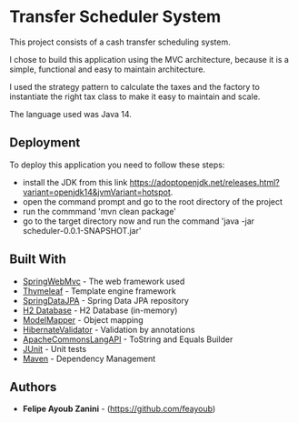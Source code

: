 # Transfer Scheduler System

This project consists of a cash transfer scheduling system.

I chose to build this application using the MVC architecture, because it is a simple, functional and easy to maintain architecture.

I used the strategy pattern to calculate the taxes and the factory to instantiate the right tax class to make it easy to maintain and scale.

The language used was Java 14.

## Deployment

To deploy this application you need to follow these steps:
- install the JDK from this link https://adoptopenjdk.net/releases.html?variant=openjdk14&jvmVariant=hotspot.
- open the command prompt and go to the root directory of the project
- run the commmand 'mvn clean package'
- go to the target directory now and run the command 'java -jar scheduler-0.0.1-SNAPSHOT.jar'

## Built With

* [SpringWebMvc](https://docs.spring.io/spring-boot/docs/current/reference/htmlsingle/) - The web framework used
* [Thymeleaf](https://www.thymeleaf.org/documentation.html) - Template engine framework
* [SpringDataJPA](https://docs.spring.io/spring-boot/docs/current/reference/htmlsingle/) - Spring Data JPA repository
* [H2 Database](https://www.h2database.com/html/main.html) - H2 Database (in-memory)
* [ModelMapper](http://modelmapper.org/) - Object mapping
* [HibernateValidator](https://hibernate.org/validator/documentation/) - Validation by annotations
* [ApacheCommonsLangAPI](https://commons.apache.org/proper/commons-lang/javadocs/api-2.6/) - ToString and Equals Builder
* [JUnit](https://junit.org/junit5/docs/current/user-guide/) - Unit tests
* [Maven](https://maven.apache.org/) - Dependency Management


## Authors

* **Felipe Ayoub Zanini** - (https://github.com/feayoub)